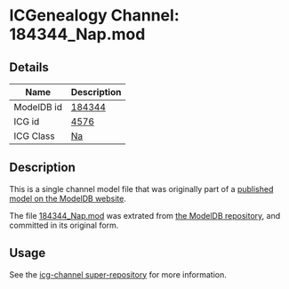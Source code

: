 # ICGenealogy Channel: 184344\_Nap.mod

## Details

Name | Description
---- | -----------
ModelDB id | [184344](http://senselab.med.yale.edu/ModelDB/ShowModel.cshtml?model=184344)
ICG id | [4576](http://icg.neurotheory.ox.ac.uk/channels/2/4576)
ICG Class | [Na](http://icg.neurotheory.ox.ac.uk/channels/2)

## Description

This is a single channel model file that was originally part of a [published model on the ModelDB website](http://senselab.med.yale.edu/mModelDB/ShowModel.cshtml?model=184344).

The file [184344\_Nap.mod](184344_Nap.mod) was extrated from [the ModelDB repository](http://senselab.med.yale.edu/ModelDB/ShowModel.cshtml?model=184344), and committed in its original form.

## Usage

See the [icg-channel super-repository](https://github.com/icgenealogy/icg-channels) for more information.